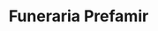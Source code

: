 ---
title: "Funeraria Prefamir"
url: /calabozo/funeraria-prefamir/
shop: directores de funerarias
---